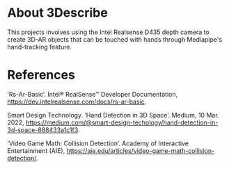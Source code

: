 # About 3Describe

This projects involves using the Intel Realsense D435 depth camera to create 3D-AR objects that can be touched with hands through Mediapipe's hand-tracking feature. 



# References
‘Rs-Ar-Basic’. Intel® RealSense™ Developer Documentation, https://dev.intelrealsense.com/docs/rs-ar-basic. 

Smart Design Technology. ‘Hand Detection in 3D Space’. Medium, 10 Mar. 2022, https://medium.com/@smart-design-techology/hand-detection-in-3d-space-888433a1c1f3.

‘Video Game Math: Collision Detection’. Academy of Interactive Entertainment (AIE), https://aie.edu/articles/video-game-math-collision-detection/.
